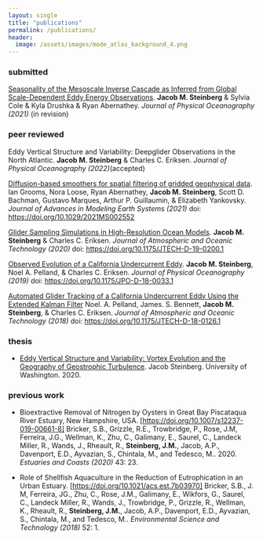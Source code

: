 ```yaml
---
layout: single
title: "publications"
permalink: /publications/
header:
  image: /assets/images/mode_atlas_background_4.png
---
```


### submitted 
[Seasonality of the Mesoscale Inverse Cascade as Inferred from Global Scale-Dependent Eddy Energy Observations](https://www.essoar.org/doi/abs/10.1002/essoar.10508837.1). **Jacob M. Steinberg** & Sylvia Cole & Kyla Drushka & Ryan Abernathey. *Journal of Physical Oceanography (2021)* (in revision)

### peer reviewed 
Eddy Vertical Structure and Variability: Deepglider Observations in the North Atlantic.
**Jacob M. Steinberg** & Charles C. Eriksen. 
*Journal of Physical Oceanography (2022)*(accepted)

[Diffusion-based smoothers for spatial filtering of gridded geophysical data][4].
Ian Grooms, Nora Loose, Ryan Abernathey, **Jacob M. Steinberg**, Scott D. Bachman, Gustavo Marques, Arthur P. Guillaumin, & Elizabeth Yankovsky.  
*Journal of Advances in Modeling Earth Systems (2021)* doi: https://doi.org/10.1029/2021MS002552

[Glider Sampling Simulations in High-Resolution Ocean Models][3].
**Jacob M. Steinberg** & Charles C. Eriksen. *Journal of Atmospheric and Oceanic Technology (2020)* doi: https://doi.org/10.1175/JTECH-D-19-0200.1

[Observed Evolution of a California Undercurrent Eddy][2].
**Jacob M. Steinberg**, Noel A. Pelland, & Charles C. Eriksen. *Journal of Physical Oceanography (2019)* doi: https://doi.org/10.1175/JPO-D-18-0033.1

[Automated Glider Tracking of a California Undercurrent Eddy Using the Extended Kalman Filter][1]
Noel. A. Pelland, James. S. Bennett, **Jacob M. Steinberg**, & Charles C. Eriksen. *Journal of Atmospheric and Oceanic Technology (2018)* doi: https://doi.org/10.1175/JTECH-D-18-0126.1

### thesis 
- [Eddy Vertical Structure and Variability: Vortex Evolution and the Geography of Geostrophic Turbulence](https://search.proquest.com/openview/60e28d852cdea92c54abfb9155a59ee5/1?pq-origsite=gscholar&cbl=18750&diss=y). Jacob Steinberg. University of Washington. 2020.

### previous work
- Bioextractive Removal of Nitrogen by Oysters in Great Bay Piscataqua River Estuary, New Hampshire, USA. [https://doi.org/10.1007/s12237-019-00661-8]
  Bricker, S.B., Grizzle, R.E., Trowbridge, P., Rose, J.M, Ferreira, J.G., Wellman, K., Zhu, C., Galimany, E., Saurel, C., Landeck Miller, R., Wands, J., Rheault, R., **Steinberg, J.M.**, Jacob, A.P., Davenport, E.D., Ayvazian, S., Chintala, M., and Tedesco, M.. 2020. *Estuaries and Coasts (2020)* 43: 23.
  
- Role of Shellfish Aquaculture in the Reduction of Eutrophication in an Urban Estuary. [https://doi.org/10.1021/acs.est.7b03970] Bricker, S.B., J. M, Ferreira, JG., Zhu, C., Rose, J.M., Galimany, E., Wikfors, G., Saurel, C., Landeck Miller, R., Wands, J., Trowbridge, P., Grizzle, R., Wellman, K., Rheault, R., **Steinberg, J.M.**, Jacob, A.P., Davenport, E.D., Ayvazian, S., Chintala, M., and Tedesco, M.. *Environmental Science and Technology (2018)* 52: 1.

[1]: /assets/documents/pelland_et_al_2018.pdf
[2]: /assets/documents/steinberg_et_al_2019.pdf
[3]: /assets/documents/steinberg_and_eriksen_2020.pdf
[4]: /assets/documents/grooms_et_al_2021.pdf

